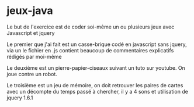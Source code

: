 # jeux-java

Le but de l'exercice est de coder soi-même un ou plusieurs jeux avec Javascript et jquery

Le premier que j'ai fait est un casse-brique codé en javascript sans jquery, via un <canvas>
le fichier en .js contient beaucoup de commentaires explicatifs rédigés par moi-même

Le deuxième est un pierre-papier-ciseaux suivant un tuto sur youtube. On joue contre un robot.

Le troisième est un jeu de mémoire, on doit retrouver les paires de cartes avec un décompte du
temps passé à chercher, il y a 4 sons et utilisation de jquery 1.6.1
